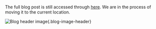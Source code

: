 The full blog post is still accessed through [here](https://www.1onepsilon.com/single-post/2017/04/16/How-to-Divide-a-Triangular-Cake-Between-6-People/). We are in the process of moving it to the current location.

![Blog header image](https://es-app.com/assets/hd7NMX.jpg){.blog-image-header}